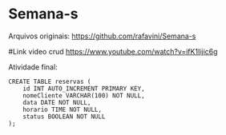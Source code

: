 # Semana-s

Arquivos originais: https://github.com/rafavini/Semana-s

#Link video crud https://www.youtube.com/watch?v=ifK1Iijic6g


Atividade final:

```
CREATE TABLE reservas (
    id INT AUTO_INCREMENT PRIMARY KEY,
    nomeCliente VARCHAR(100) NOT NULL,
    data DATE NOT NULL,
    horario TIME NOT NULL,
    status BOOLEAN NOT NULL
);
```
